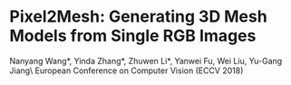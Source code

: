 # Pixel2Mesh: Generating 3D Mesh Models from Single RGB Images
Nanyang Wang*, Yinda Zhang*, Zhuwen Li*, Yanwei Fu, Wei Liu, Yu-Gang Jiang\\
European Conference on Computer Vision (ECCV 2018)
